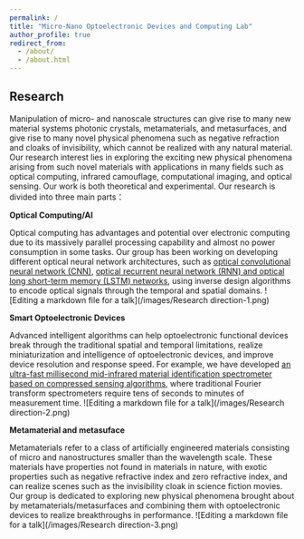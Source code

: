 ```yaml
---
permalink: /
title: "Micro-Nano Optoelectronic Devices and Computing Lab"
author_profile: true
redirect_from: 
  - /about/
  - /about.html
---
```


Research
------
Manipulation of micro- and nanoscale structures can give rise to many new material systems photonic crystals, metamaterials, and metasurfaces, and give rise to many novel physical phenomena such as negative refraction and cloaks of invisibility, which cannot be realized with any natural material. Our research interest lies in exploring the exciting new physical phenomena arising from such novel materials with applications in many fields such as optical computing, infrared camouflage, computational imaging, and optical sensing. Our work is both theoretical and experimental. Our research is divided into three main parts：

**Optical Computing/AI**

Optical computing has advantages and potential over electronic computing due to its massively parallel processing capability and almost no power consumption in some tasks. Our group has been working on developing different optical neural network architectures, such as [optical convolutional neural network (CNN)](https://www.sciencedirect.com/science/article/pii/S2095927320302115), [optical recurrent neural network (RNN) and optical long short-term memory (LSTM) networks](https://pubs.acs.org/doi/abs/10.1021/acsphotonics.1c02016), using inverse design algorithms to encode optical signals through the temporal and spatial domains.
![Editing a markdown file for a talk](/images/Research direction-1.png)


**Smart Optoelectronic Devices**

Advanced intelligent algorithms can help optoelectronic functional devices break through the traditional spatial and temporal limitations, realize miniaturization and intelligence of optoelectronic devices, and improve device resolution and response speed. For example, we have developed [an ultra-fast millisecond mid-infrared material identification spectrometer based on compressed sensing algorithms](https://arxiv.org/abs/2212.13122), where traditional Fourier transform spectrometers require tens of seconds to minutes of measurement time.
![Editing a markdown file for a talk](/images/Research direction-2.png)


**Metamaterial and metasuface**

Metamaterials refer to a class of artificially engineered materials consisting of micro and nanostructures smaller than the wavelength scale. These materials have properties not found in materials in nature, with exotic properties such as negative refractive index and zero refractive index, and can realize scenes such as the invisibility cloak in science fiction movies. Our group is dedicated to exploring new physical phenomena brought about by metamaterials/metasurfaces and combining them with optoelectronic devices to realize breakthroughs in performance.
![Editing a markdown file for a talk](/images/Research direction-3.png)

